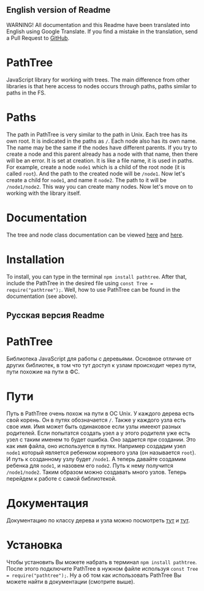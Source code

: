 ## English version of Readme

WARNING! All documentation and this Readme have been translated into English using Google Translate. If you find a mistake in the translation, send a Pull Request to [GitHub](https://github.com/TheMiksHacker/PathTree).

# PathTree

JavaScript library for working with trees. The main difference from other libraries is that here access to nodes occurs through paths, paths similar to paths in the FS.

# Paths

The path in PathTree is very similar to the path in Unix. Each tree has its own root. It is indicated in the paths as `/`. Each node also has its own name. The name may be the same if the nodes have different parents. If you try to create a node and this parent already has a node with that name, then there will be an error. It is set at creation. It is like a file name, it is used in paths. For example, create a node `node1` which is a child of the root node (it is called `root`). And the path to the created node will be `/node1`. Now let's create a child for `node1`, and name it `node2`. The path to it will be `/node1/node2`. This way you can create many nodes. Now let's move on to working with the library itself.

# Documentation

The tree and node class documentation can be viewed [here](https://themikshacker.github.io/pathtree/Tree.html) and [here](https://themikshacker.github.io/pathtree/Node.html).

# Installation

To install, you can type in the terminal `npm install pathtree`. After that, include the PathTree in the desired file using `const Tree = require("pathtree");`.
Well, how to use PathTree can be found in the documentation (see above).

## Русская версия Readme

# PathTree

Библиотека JavaScript для работы с деревьями. Основное отличие от других библиотек, в том что тут доступ к узлам происходит через пути, пути похожие на пути в ФС.

# Пути

Путь в PathTree очень похож на пути в ОС Unix. У каждого дерева есть свой корень. Он в путях обозначается `/`. Также у каждого узла есть свое имя. Имя может быть одинаковое если узлы имееют разных родителей. Если попытатся создать узел а у этого родителя уже есть узел с таким именем то будет ошибка.
Оно задается при создании. Это как имя файла, оно используется в путях. Например создадим узел `node1` который является ребенком корневого узла (он называется `root`).
И путь к созданному узлу будет `/node1`. А теперь давайте создамим ребенка для `node1`, и назовем его `node2`. Путь к нему получится `/node1/node2`. Таким образом можно создавать много узлов. Теперь перейдем к работе с самой библиотекой.

# Документация

Документацию по классу дерева и узла можно посмотреть [тут](https://themikshacker.github.io/pathtree/Tree.html) и [тут](https://themikshacker.github.io/pathtree/Node.html).

# Установка

Чтобы установить Вы можете набрать в терминал `npm install pathtree`. После этого подключите PathTree в нужном файле используя `const Tree = require("pathtree");`.
Ну а об том как использовать PathTree Вы можете найти в документации (смотрите выше).